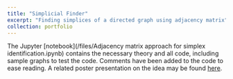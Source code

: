 ```yaml
---
title: "Simplicial Finder"
excerpt: "Finding simplices of a directed graph using adjacency matrix"
collection: portfolio
---
```


The Jupyter [notebook](/files/Adjacency matrix approach for simplex identification.ipynb) contains the necessary theory and all code, including sample graphs to test the code. Comments have been added to the code to ease reading. A related poster presentation on the idea may be found [here](/files/Poster(48_36).pdf).
